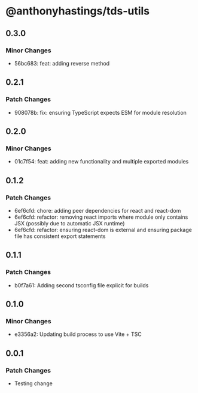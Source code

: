 # @anthonyhastings/tds-utils

## 0.3.0

### Minor Changes

- 56bc683: feat: adding reverse method

## 0.2.1

### Patch Changes

- 908078b: fix: ensuring TypeScript expects ESM for module resolution

## 0.2.0

### Minor Changes

- 01c7f54: feat: adding new functionality and multiple exported modules

## 0.1.2

### Patch Changes

- 6ef6cfd: chore: adding peer dependencies for react and react-dom
- 6ef6cfd: refactor: removing react imports where module only contains JSX (possibly due to automatic JSX runtime)
- 6ef6cfd: refactor: ensuring react-dom is external and ensuring package file has consistent export statements

## 0.1.1

### Patch Changes

- b0f7a61: Adding second tsconfig file explicit for builds

## 0.1.0

### Minor Changes

- e3356a2: Updating build process to use Vite + TSC

## 0.0.1

### Patch Changes

- Testing change
